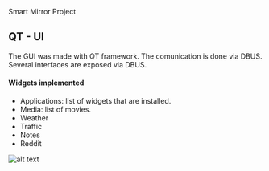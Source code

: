 Smart Mirror Project

## QT - UI 
The GUI was made with QT framework. The comunication is done via DBUS. Several interfaces are exposed via DBUS.

#### Widgets implemented  

* Applications: list of widgets that are installed.
* Media: list of movies.
* Weather
* Traffic
* Notes
* Reddit

![alt text](https://i.ibb.co/tzHcP1D/scrren.png)
